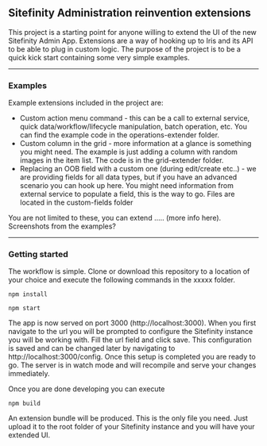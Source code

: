 ## Sitefinity Administration reinvention extensions

This project is a starting point for anyone willing to extend the UI of the new Sitefinity Admin App. Extensions are a way of hooking up to Iris and its API to be able to plug in custom logic. The purpose of the project is to be a quick kick start containing some very simple examples.

---
### Examples

Example extensions included in the project are:
* Custom action menu command - this can be a call to external service, quick data/workflow/lifecycle manipulation, batch operation, etc. You can find the example code in the operations-extender folder.
* Custom column in the grid - more information at a glance is something you might need. The example is just adding a column with random images in the item list. The code is in the grid-extender folder.
* Replacing an OOB field with a custom one (during edit/create etc..) - we are providing fields for all data types, but if you have an advanced scenario you can hook up here. You might need information from external service to populate a field, this is the way to go. Files are located in the custom-fields folder

You are not limited to these, you can extend ..... (more info here). Screenshots from the examples?

---
### Getting started

The workflow is simple. Clone or download this repository to a location of your choice and execute the following commands in the xxxxx folder.
```
npm install
```
```
npm start
```
The app is now served on port 3000 (http://localhost:3000). When you first navigate to the url you will be prompted to configure the Sitefinity instance you will be working with. Fill the url field and click save. This configuration is saved and can be changed later by navigating to http://localhost:3000/config. Once this setup is completed you are ready to go. The server is in watch mode and will recompile and serve your changes immediately.

Once you are done developing you can execute 
```
npm build
```
An extension bundle will be produced. This is the only file you need. Just upload it to the root folder of your Sitefinity instance and you will have your extended UI.
